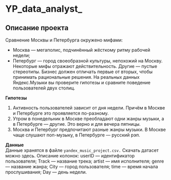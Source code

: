 # YP_data_analyst_
## Описание проекта
Сравнение Москвы и Петербурга окружено мифами:  
* Москва — мегаполис, подчинённый жёсткому ритму рабочей недели;  
* Петербург — город своеобразной культуры, непохожий на Москву.  
Некоторые мифы отражают действительность. Другие — пустые стереотипы. Бизнес должен отличать первые от вторых, чтобы принимать рациональные решения. На реальных данных Яндекс.Музыки вы проверите гипотезы и сравните поведение пользователей двух столиц.  

**Гипотезы**  
1. Активность пользователей зависит от дня недели. Причём в Москве и Петербурге это проявляется по-разному.  
2. Утром в понедельник в Москве преобладают одни жанры музыки, а в Петербурге — другие. Это верно и для вечера пятницы.  
3. Москва и Петербург предпочитают разные жанры музыки. В Москве чаще слушают поп-музыку, в Петербурге — русский рэп.

**Данные**  
Данные хранятся в файле `yandex_music_project.csv.` Скачать датасет можно здесь.
Описание колонок:
userID — идентификатор пользователя;
Track — название трека;
artist — имя исполнителя;
genre — название жанра;
City — город пользователя;
time — время начала прослушивания;
Day — день недели.
